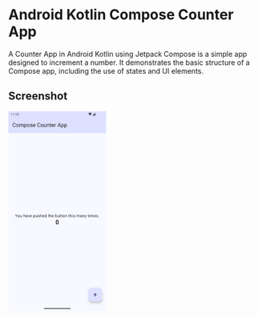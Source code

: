 # Android Kotlin Compose Counter App

A Counter App in Android Kotlin using Jetpack Compose is a simple app designed to increment a number. It demonstrates the basic structure of a Compose app, including the use of states and UI elements.

## Screenshot

<img src="/screenshots/Screenshot_1727677800.png" height="400px"/>

